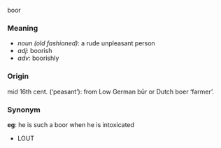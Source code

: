 boor
### Meaning
+ _noun (old fashioned)_: a rude unpleasant person
+ _adj_: boorish
+ _adv_: boorishly
### Origin

mid 16th cent. (‘peasant’): from Low German būr or Dutch boer ‘farmer’.

### Synonym

__eg__: he is such a boor when he is intoxicated

+ LOUT


